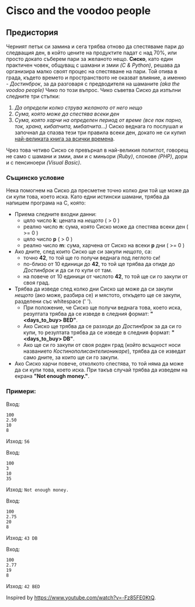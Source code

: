 # Cisco and the voodoo people

## Предистория

Черният петък си замина и сега трябва отново да спестяваме пари до следващия ден, в който цените на продуктите падат с над 70%, или просто докато съберем пари за желаното нещо.
**Сиско**, като един практичен човек, общуващ с шамани и змии *(C & Python)*, решава да организира малко своят процес на спестяване на пари.
Той отива в града, където времето и пространството не оказват влияние, а именно - *Достинброк*, за да разговаря с предводителя на шаманите *(aka the voodoo people)* Чико по този въпрос.
Чико съветва Сиско да изпълни следните три стъпки:
1. *Да определи колко струва желаното от него нещо*
2. *Сума, която може да спестява всеки ден*
3. *Сума, която харчи на определен период от време (все пак парно, ток, храна, кибапчита, мибапчита...)*
Сиско веднага го послушал и започнал да спазва тези три правила всеки ден, докато не си купил [най-великата книга за всички времена](https://www.amazon.com/Hitchhikers-Guide-Galaxy-Douglas-Adams/dp/0345391802).

Чрез това четиво Сиско се превърнал в най-великия полиглот, говорещ не само с шамани и змии, ами и с миньори *(Ruby)*, слонове *(PHP)*, дори и с пенсиноери *(Visual Basic)*.

### Същинско условие

Нека помогнем на Сиско да пресметне точно колко дни той ще може да си купи това, което иска. Като едни истински шамани, трябва да напишем програма на C, която:
- Приема следните входни данни:
    - цяло число **k**: цената на *нещото* ( > 0 )
    - реално число **n**: сума, която Сиско може да спестява всеки ден ( >= 0 )
    - цяло число **p** ( > 0 )
    - реално число **m**: сума, харчена от Сиско на всеки **p** дни (  >= 0 )
- Ако дните, след които Сиско ще си закупи *нещото*, са:
    - точно **42**, то той ще го получи веднага под леглото си!
    - по-близо от 10 единици до **42**, то той ще трябва да отиде до *Достинброк* и да си го купи от там.
    - на повече от 10 единици от числото **42**, то той ще си го закупи от своя град.
- Трябва да изведе след колко дни Сиско ще може да си закупи *нещото* (ако може, разбира се) и мястото, откъдето ще се закупи, разделени със whitespace (' ').
    - При положение, че Сиско ще получи веднага това, което иска, резултата трябва да се изведе в следния формат: **"<days_to_buy> BED"**.
    - Ако Сиско ще трябва да се разходи до *Достинброк* за да си го купи, то резултата трябва да се изведе в следния формат: **"<days_to_buy> DB"**.
    - Ако ще си го закупи от своя роден град (който всъщност носи названието *Костинополисантелионикаре*), трябва да се изведат само дните, за които ще си го закупи.
- Ако Сиско харчи повече, отколкото спестява, то той няма да може да си купи това, което иска. При такъв случай трябва да изведем на екрана **"Not enough money."**.

### Примери:
Вход:
```
100
2.50
10
8
```
Изход: `56`

Вход:
```
100
3
10
35
```
Изход: `Not enough money.`

Вход:
```
100
2.75
20
8
```
Изход: `43 DB`

Вход:
```
100
2.77
19
8
```
Изход: `42 BED`

Inspired by https://www.youtube.com/watch?v=-Fz85FE0KtQ.
